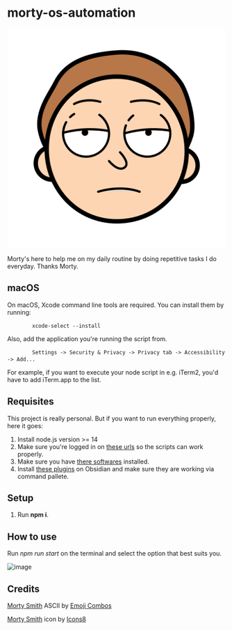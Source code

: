 # morty-os-automation

<div align="center">
    <img alt="Morty's face, bored" src="src/assets/morty.png">
</div>

Morty's here to help me on my daily routine by doing repetitive tasks I do everyday. Thanks Morty.

## macOS

On macOS, Xcode command line tools are required.
You can install them by running:

            xcode-select --install

Also, add the application you're running the script from.

            Settings -> Security & Privacy -> Privacy tab -> Accessibility -> Add...

For example, if you want to execute your node script in e.g. iTerm2, you'd have to add iTerm.app to the list.

## Requisites
This project is really personal. But if you want to run everything properly, here it goes:

1. Install node.js version >= 14
2. Make sure you're logged in on [these urls](https://github.com/brenobattaglin/morty-os-automator/blob/main/src/constants/url.js) so the scripts can work properly.
3. Make sure you have [there softwares](https://github.com/brenobattaglin/morty-os-automation/blob/main/src/constants/software-names.js) installed.
4. Install [these plugins](https://github.com/brenobattaglin/morty-os-automation/blob/main/src/constants/obsidian-commands.js) on Obsidian and make sure they are working via command pallete.


## Setup

1. Run **npm i**.

## How to use

Run _npm run start_ on the terminal and select the option that best suits you.

![image](https://github.com/brenobattaglin/morty-os-automation/assets/8771994/c643bbdc-4176-4880-bf2d-ec285b68b01f)


## Credits

<a target="_blank" href="https://emojicombos.com/morty">Morty Smith</a> ASCII by <a target="_blank" href="https://emojicombos.com/">Emoji Combos</a>

<a target="_blank" href="https://icons8.com/icon/hAPVXSp7TpSM/morty-smith">Morty Smith</a> icon by <a target="_blank" href="https://icons8.com">Icons8</a>
